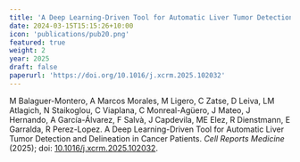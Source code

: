 ```yaml
---
title: 'A Deep Learning-Driven Tool for Automatic Liver Tumor Detection and Delineation in Cancer Patients'
date: 2024-03-15T15:15:26+10:00
icon: 'publications/pub20.png'
featured: true
weight: 2
year: 2025
draft: false
paperurl: 'https://doi.org/10.1016/j.xcrm.2025.102032'
---
```


M Balaguer-Montero, A Marcos Morales, M Ligero, C Zatse, D Leiva, LM Atlagich, N Staikoglou, C Viaplana, C Monreal-Agüero, J Mateo, J Hernando, A García-Álvarez, F Salvà, J Capdevila, ME Elez, R Dienstmann, E Garralda, R Perez-Lopez. A Deep Learning-Driven Tool for Automatic Liver Tumor Detection and Delineation in Cancer Patients. *Cell Reports Medicine* (2025); doi: [10.1016/j.xcrm.2025.102032](https://doi.org/10.1016/j.xcrm.2025.102032).
